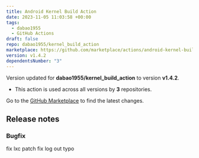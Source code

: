 ```yaml
---
title: Android Kernel Build Action
date: 2023-11-05 11:03:58 +00:00
tags:
  - dabao1955
  - GitHub Actions
draft: false
repo: dabao1955/kernel_build_action
marketplace: https://github.com/marketplace/actions/android-kernel-build-action
version: v1.4.2
dependentsNumber: "3"
---
```



Version updated for **dabao1955/kernel_build_action** to version **v1.4.2**.
- This action is used across all versions by **3** repositories.

Go to the [GitHub Marketplace](https://github.com/marketplace/actions/android-kernel-build-action) to find the latest changes.

## Release notes

### Bugfix
fix lxc patch
fix log out typo
